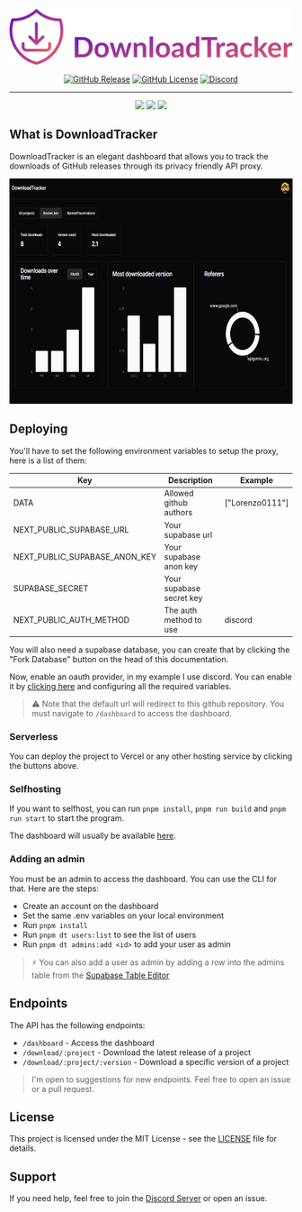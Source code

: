![DownloadTracker](https://github.com/Lorenzo0111/DownloadTracker/blob/master/media/Logo.png?raw=true)

<div align="center">

[![GitHub Release](https://img.shields.io/github/v/release/Lorenzo0111/DownloadTracker)](https://github.com/Lorenzo0111/DownloadTracker/releases/latest)
[![GitHub License](https://img.shields.io/github/license/Lorenzo0111/DownloadTracker)](LICENSE)
[![Discord](https://img.shields.io/discord/1088775598337433662)](https://discord.gg/HT47UQXBqG)

  <hr />

<a href="https://vercel.com/new/clone?repository-url=https%3A%2F%2Fgithub.com%2FLorenzo0111%2FDownloadTracker&env=DATA,NEXT_PUBLIC_SUPABASE_URL,NEXT_PUBLIC_SUPABASE_ANON_KEY,SUPABASE_SECRET,NEXT_PUBLIC_AUTH_METHOD"><img height="32" src="https://vercel.com/button" /></a>
<a href="https://app.netlify.com/start/deploy?repository=https://github.com/Lorenzo0111/DownloadTracker"><img height="32" src="https://www.netlify.com/img/deploy/button.svg" /></a>
<a href="https://supafork.chroxify.com/new?repository_url=https%3A%2F%2Fgithub.com%2FLorenzo0111%2FDownloadTracker"><img height="32" src="https://supafork.chroxify.com/button" /></a>

</div>

## What is DownloadTracker

DownloadTracker is an elegant dashboard that allows you to track the downloads of GitHub releases through its privacy friendly API proxy.

<img src="https://github.com/Lorenzo0111/DownloadTracker/blob/master/media/Dashboard.png?raw=true" height="400" />

## Deploying

You'll have to set the following environment variables to setup the proxy, here is a list of them:

| Key                           | Description              | Example         |
| ----------------------------- | ------------------------ | --------------- |
| DATA                          | Allowed github authors   | ["Lorenzo0111"] |
| NEXT_PUBLIC_SUPABASE_URL      | Your supabase url        |                 |
| NEXT_PUBLIC_SUPABASE_ANON_KEY | Your supabase anon key   |                 |
| SUPABASE_SECRET               | Your supabase secret key |                 |
| NEXT_PUBLIC_AUTH_METHOD       | The auth method to use   | discord         |

You will also need a supabase database, you can create that by clicking the "Fork Database" button on the head of this documentation.

Now, enable an oauth provider, in my example I use discord. You can enable it by [clicking here](https://supabase.com/dashboard/project/_/auth/providers) and configuring all the required variables.

> ⚠️ Note that the default url will redirect to this github repository. You must navigate to `/dashboard` to access the dashboard.

### Serverless

You can deploy the project to Vercel or any other hosting service by clicking the buttons above.

### Selfhosting

If you want to selfhost, you can run `pnpm install`, `pnpm run build` and `pnpm run start` to start the program.

The dashboard will usually be available [here](http://localhost:3000/dashboard).

### Adding an admin

You must be an admin to access the dashboard. You can use the CLI for that. Here are the steps:
- Create an account on the dashboard
- Set the same .env variables on your local environment
- Run `pnpm install`
- Run `pnpm dt users:list` to see the list of users
- Run `pnpm dt admins:add <id>` to add your user as admin

> ⚡ You can also add a user as admin by adding a row into the admins table from the [Supabase Table Editor](https://supabase.com/dashboard/project/_/editor)

## Endpoints

The API has the following endpoints:

- `/dashboard` - Access the dashboard
- `/download/:project` - Download the latest release of a project
- `/download/:project/:version` - Download a specific version of a project

> I'm open to suggestions for new endpoints. Feel free to open an issue or a pull request.

## License

This project is licensed under the MIT License - see the [LICENSE](LICENSE) file for details.

## Support

If you need help, feel free to join the [Discord Server](https://discord.gg/HT47UQXBqG) or open an issue.
